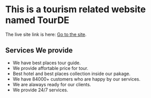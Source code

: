 # This is a tourism related website named TourDE

The live site link is here: [Go to the site](https://tourism0.web.app/).

## Services We provide

* We have best places tour guide.
* We provide affortable price for tour.
* Best hotel and best places collection inside our pakage.
* We have 84000+ customers who are happy by our services.
* We are alaways ready for our clients.
* We provide 24/7 services.
